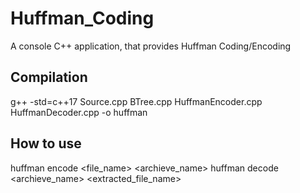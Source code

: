 # Huffman_Coding
A console C++ application, that provides Huffman Coding/Encoding

## Compilation
g++ -std=c++17 Source.cpp BTree.cpp HuffmanEncoder.cpp HuffmanDecoder.cpp -o huffman

## How to use
huffman encode <file_name> <archieve_name>
huffman decode <archieve_name> <extracted_file_name>

